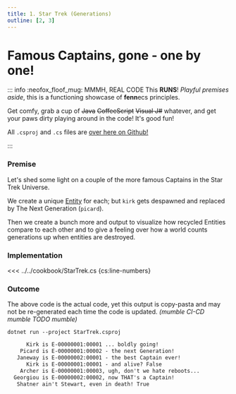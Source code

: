 ```yaml
---
title: 1. Star Trek (Generations)
outline: [2, 3]
---
```


# Famous Captains, gone - one by one!

::: info :neofox_floof_mug: MMMH, REAL CODE
This **RUNS**! *Playful premises aside*, this is a functioning showcase of **fenn**ecs principles.

Get comfy, grab a cup of ~~Java~~ ~~CoffeeScript~~ ~~Visual J#~~ whatever, and get your paws dirty playing around in the code! It's good fun!

All `.csproj` and `.cs` files are [over here on Github!](https://github.com/thygrrr/fennecs/blob/main/cookbook) 

:::

### Premise
Let's shed some light on a couple of the more famous Captains in the Star Trek Universe.

We create a unique [Entity](../docs/Entity.md) for each; but `kirk` gets despawned and replaced by The Next Generation (`picard`).

Then we create a bunch more and output to visualize how recycled Entities compare to each other and to give a feeling over how a world counts generations up when entities are destroyed.

### Implementation
<<< ../../cookbook/StarTrek.cs {cs:line-numbers}

### Outcome
The above code is the actual code, yet this output is copy-pasta and may not be re-generated each time the code is updated. *(mumble CI-CD mumble TODO mumble)*
```shell
dotnet run --project StarTrek.csproj
```
```txt 
      Kirk is E-00000001:00001 ... boldly going!
    Picard is E-00000001:00002 - the next Generation!
   Janeway is E-00000002:00001 - the best Captain ever!
      Kirk is E-00000001:00001 - and alive? False
    Archer is E-00000001:00003, ugh, don't we hate reboots...
  Georgiou is E-00000002:00002, now THAT's a Captain!
   Shatner ain't Stewart, even in death! True
```
